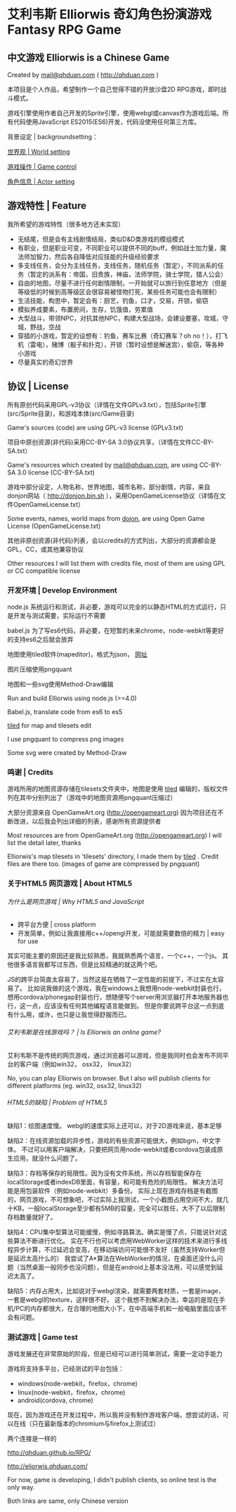 # 艾利韦斯 Elliorwis 奇幻角色扮演游戏 Fantasy RPG Game

## 中文游戏 Elliorwis is a Chinese Game

Created by mail@qhduan.com ( http://qhduan.com )

本项目是个人作品，希望制作一个自己觉得不错的开放沙盘2D RPG游戏，即时战斗模式。

游戏引擎使用作者自己开发的Sprite引擎，使用webgl或canvas作为游戏后端。所有代码使用JavaScript ES2015(ES6)开发，代码没使用任何第三方库。

背景设定 | backgroundsetting：

[世界观 | World setting](https://github.com/qhduan/RPG/blob/master/backgroundsetting/world.md)

[游戏操作 | Game control](https://github.com/qhduan/RPG/blob/master/backgroundsetting/control.md)

[角色信息 | Actor setting](https://github.com/qhduan/RPG/blob/master/backgroundsetting/actor.md)

## 游戏特性 | Feature

我所希望的游戏特性（很多地方还未实现）

- 无结尾，但是会有主线剧情结局，类似D&D类游戏的模组模式
- 有职业，但是职业可变，不同职业可以提供不同的buff，例如战士加力量，魔法师加智力，然后各自降低对应技能的升级经验要求
- 多支线任务，会分为主线任务，支线任务，随机任务（暂定），不同派系的任务（暂定的派系有：帝国，旧贵族，神庙，法师学院，骑士学院，猎人公会）
- 自由的地图，尽量不进行任何剧情限制，一开始就可以旅行到任意地方（但是等级低的时候到高等级区会很容易被怪物打死，某些任务可能也会有限制）
- 生活技能，构思中，暂定会有：厨艺，钓鱼，口才，交易，开锁，偷窃
- 模拟养成要素，布置房间，生存，饥饿值，劳累值
- 大型战斗，带领NPC，对抗其他NPC，构建大型战场，会建设要塞，攻城，守城，野战，空战
- 穿插的小游戏，暂定的设想有：钓鱼，赛车比赛（奇幻赛车？oh no！），打飞机（雷电），赌博（骰子和扑克），开锁（暂时设想是解迷宫），偷窃，等各种小游戏
- 尽量真实的奇幻世界

## 协议 | License

所有原创代码采用GPL-v3协议（详情在文件GPLv3.txt），包括Sprite引擎(src/Sprite目录)，和游戏本体(src/Game目录)

Game's sources (code) are using GPL-v3 license (GPLv3.txt)

项目中原创资源(非代码)采用CC-BY-SA 3.0协议共享，（详情在文件CC-BY-SA.txt）

Game's resources which created by mail@qhduan.com, are using CC-BY-SA 3.0 license (CC-BY-SA.txt)

游戏中部分设定，人物名称，世界地图，城市名称，部分剧情，内容，来自donjon网站（ http://donjon.bin.sh ），采用OpenGameLicense协议（详情在文件OpenGameLicense.txt）

Some events, names, world maps from [dojon](http://donjon.bin.sh/), are using Open Game License (OpenGameLicense.txt)

其他非原创资源(非代码)列表，会以credits的方式列出，大部分的资源都会是GPL，CC，或其他兼容协议

Other resources I will list them with credits file, most of them are using GPL or CC compatible license

### 开发环境 | Develop Environment

node.js 系统运行和测试，非必要，游戏可以完全的以静态HTML的方式运行，只是开发与测试需要，实际运行不需要

babel.js 为了写es6代码，非必要，在短暂的未来chrome，node-webkit等更好的支持es6之后就会放弃

地图使用tiled软件(mapeditor)，格式为json， [网址](http://www.mapeditor.org/)

图片压缩使用pngquant

地图和一些svg使用Method-Draw编辑

Run and build Elliorwis using node.js (>=4.0)

Babel.js, translate code from es6 to es5

[tiled](http://www.mapeditor.org) for map and tilesets edit

I use pngquant to compress png images

Some svg were created by Method-Draw

### 鸣谢 | Credits

游戏所用的地图资源存储在tilesets文件夹中，地图是使用 [tiled](http://www.mapeditor.org/) 编辑的，版权文件列在其中分别列出了（游戏中的地图资源用pngquant压缩过）

大部分资源来自 OpenGameArt.org (http://opengameart.org)
因为项目还在不断改进，以后我会列出详细的列表，感谢所有资源提供者

Most resources are from OpenGameArt.org (http://opengameart.org)
I will list the detail later, thanks

Elliorwis's map tilesets in 'tilesets' directory, I made them by [tiled](http://www.mapeditor.org/) . Credit files are there too. (images of game are compressed by pngquant)

### 关于HTML5 网页游戏 | About HTML5

###### 为什么是网页游戏 | Why HTML5 and JavaScript

- 跨平台方便 | cross platform
- 开发简单，例如让我直接用c++/opengl开发，可能就需要数倍的精力 | easy for use

其实可能主要的原因还是我比较熟悉，我就熟悉两个语言，一个c++，一个js。
其他很多语言我都写过东西，但是比较精通的就这两个吧。

JS的跨平台简直太容易了，当然这是在牺牲了一定性能的前提下，不过实在太容易了。
比如说我做的这个游戏，我在windows上我想用node-webkit封装也行，想用cordova/phonegap封装也行，想随便写个server用浏览器打开本地服务器也行，这一点，应该没有任何其他编程语言能做到。
但是你要说跨平台这一点到底有什么用，或许，也只是让我觉得舒服而已。

###### 艾利韦斯是在线游戏吗？ | Is Elliorwis an online game?

艾利韦斯不是传统的网页游戏，通过浏览器可以游戏，但是我同时也会发布不同平台的客户端（例如win32， osx32， linux32）

No, you can play Elliorwis on browser. But I also will publish clients for different platforms (eg. win32, osx32, linux32)

###### HTML5的缺陷 | Problem of HTML5

缺陷1：绘图速度慢。
webgl的速度实际上还可以，对于2D游戏来说，基本足够

缺陷2：在线资源加载的异步性，游戏的有些资源可能很大，例如bgm，中文字体。
不过可以用客户端解决，只要把网页用node-webkit或者cordova包装成原生应用，就没什么问题了。

缺陷3：存档等保存的局限性。因为没有文件系统，所以存档智能保存在localStorage或者indexDB里面，有容量，和可能有危险的局限性。
解决方法可能是用包装软件（例如node-webkit）多备份。
实际上现在游戏存档是有截图的，网页游戏，不可想象吧，不过实际上我测试，一个小截图占用空间不大，就几十KB，一般localStorage至少都有5MB的容量，完全可以胜任，大不了以后限制存档数量就好了。

缺陷4：CPU集中型算法可能缓慢，例如寻路算法。确实是慢了点，只能说针对这些算法不断进行优化。
实在不行也可以考虑用WebWorker这样的技术来进行多线程异步计算，不过延迟会变高，在移动端访问可能很不友好（虽然支持Worker但是延迟太高什么的）
我尝试了A*算法在WebWorker的情况，在桌面还没什么问题（当然桌面一般同步也没问题），但是在android上基本没法用，可以感觉到延迟太高了。

缺陷5：内存占用大，比如说对于webgl渲染，就需要两套材质，一套是image，一套是webgl的texture，这样很不好。
这个我想不到解决办法，幸运的是现在手机/PC的内存都很大，在合理的地图大小下，在中高端手机和一般电脑里面应该不会有问题。

### 测试游戏 | Game test

游戏发展还在非常原始的阶段，但是已经可以进行简单测试，需要一定动手能力

游戏将支持多平台，已经测试的平台包括：
- windows(node-webkit，firefox，chrome)
- linux(node-webkit，firefox，chrome)
- android(cordova, chrome)

现在，因为游戏还在开发过程中，所以我并没有制作游戏客户端，想尝试的话，可以在线（只在最新版本的chromium与firefox上测试过）

两个连接是一样的

http://qhduan.github.io/RPG/

http://eliorwis.qhduan.com/

For now, game is developing, I didn't publish clients, so online test is the only way.

Both links are same, only Chinese version
